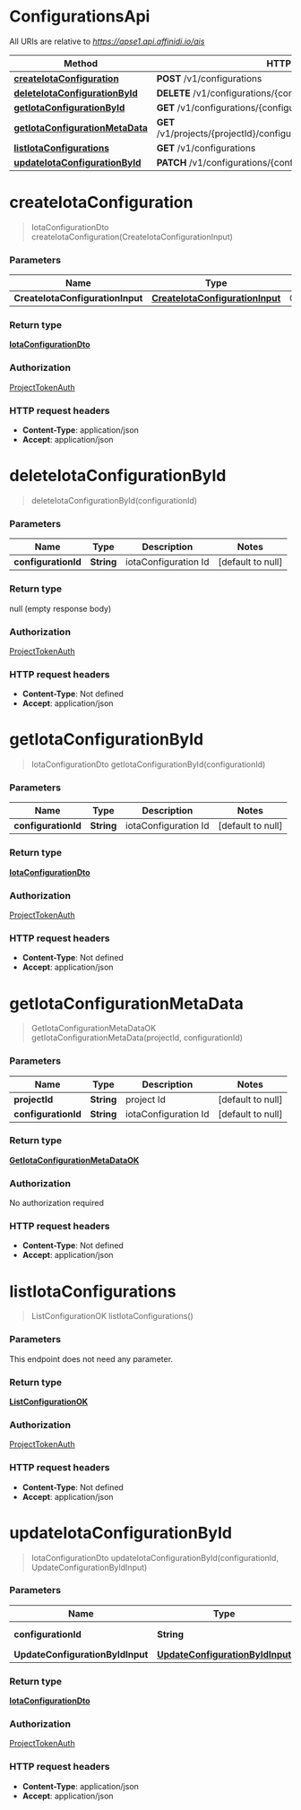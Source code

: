 # ConfigurationsApi

All URIs are relative to *https://apse1.api.affinidi.io/ais*

| Method                                                                                | HTTP request                                                               | Description |
| ------------------------------------------------------------------------------------- | -------------------------------------------------------------------------- | ----------- |
| [**createIotaConfiguration**](ConfigurationsApi.md#createIotaConfiguration)           | **POST** /v1/configurations                                                |             |
| [**deleteIotaConfigurationById**](ConfigurationsApi.md#deleteIotaConfigurationById)   | **DELETE** /v1/configurations/{configurationId}                            |             |
| [**getIotaConfigurationById**](ConfigurationsApi.md#getIotaConfigurationById)         | **GET** /v1/configurations/{configurationId}                               |             |
| [**getIotaConfigurationMetaData**](ConfigurationsApi.md#getIotaConfigurationMetaData) | **GET** /v1/projects/{projectId}/configurations/{configurationId}/metadata |             |
| [**listIotaConfigurations**](ConfigurationsApi.md#listIotaConfigurations)             | **GET** /v1/configurations                                                 |             |
| [**updateIotaConfigurationById**](ConfigurationsApi.md#updateIotaConfigurationById)   | **PATCH** /v1/configurations/{configurationId}                             |             |

<a name="createIotaConfiguration"></a>

# **createIotaConfiguration**

> IotaConfigurationDto createIotaConfiguration(CreateIotaConfigurationInput)

### Parameters

| Name                             | Type                                                                          | Description         | Notes |
| -------------------------------- | ----------------------------------------------------------------------------- | ------------------- | ----- |
| **CreateIotaConfigurationInput** | [**CreateIotaConfigurationInput**](../Models/CreateIotaConfigurationInput.md) | CreateConfiguration |       |

### Return type

[**IotaConfigurationDto**](../Models/IotaConfigurationDto.md)

### Authorization

[ProjectTokenAuth](../README.md#ProjectTokenAuth)

### HTTP request headers

- **Content-Type**: application/json
- **Accept**: application/json

<a name="deleteIotaConfigurationById"></a>

# **deleteIotaConfigurationById**

> deleteIotaConfigurationById(configurationId)

### Parameters

| Name                | Type       | Description          | Notes             |
| ------------------- | ---------- | -------------------- | ----------------- |
| **configurationId** | **String** | iotaConfiguration Id | [default to null] |

### Return type

null (empty response body)

### Authorization

[ProjectTokenAuth](../README.md#ProjectTokenAuth)

### HTTP request headers

- **Content-Type**: Not defined
- **Accept**: application/json

<a name="getIotaConfigurationById"></a>

# **getIotaConfigurationById**

> IotaConfigurationDto getIotaConfigurationById(configurationId)

### Parameters

| Name                | Type       | Description          | Notes             |
| ------------------- | ---------- | -------------------- | ----------------- |
| **configurationId** | **String** | iotaConfiguration Id | [default to null] |

### Return type

[**IotaConfigurationDto**](../Models/IotaConfigurationDto.md)

### Authorization

[ProjectTokenAuth](../README.md#ProjectTokenAuth)

### HTTP request headers

- **Content-Type**: Not defined
- **Accept**: application/json

<a name="getIotaConfigurationMetaData"></a>

# **getIotaConfigurationMetaData**

> GetIotaConfigurationMetaDataOK getIotaConfigurationMetaData(projectId, configurationId)

### Parameters

| Name                | Type       | Description          | Notes             |
| ------------------- | ---------- | -------------------- | ----------------- |
| **projectId**       | **String** | project Id           | [default to null] |
| **configurationId** | **String** | iotaConfiguration Id | [default to null] |

### Return type

[**GetIotaConfigurationMetaDataOK**](../Models/GetIotaConfigurationMetaDataOK.md)

### Authorization

No authorization required

### HTTP request headers

- **Content-Type**: Not defined
- **Accept**: application/json

<a name="listIotaConfigurations"></a>

# **listIotaConfigurations**

> ListConfigurationOK listIotaConfigurations()

### Parameters

This endpoint does not need any parameter.

### Return type

[**ListConfigurationOK**](../Models/ListConfigurationOK.md)

### Authorization

[ProjectTokenAuth](../README.md#ProjectTokenAuth)

### HTTP request headers

- **Content-Type**: Not defined
- **Accept**: application/json

<a name="updateIotaConfigurationById"></a>

# **updateIotaConfigurationById**

> IotaConfigurationDto updateIotaConfigurationById(configurationId, UpdateConfigurationByIdInput)

### Parameters

| Name                             | Type                                                                          | Description             | Notes             |
| -------------------------------- | ----------------------------------------------------------------------------- | ----------------------- | ----------------- |
| **configurationId**              | **String**                                                                    | iotaConfiguration Id    | [default to null] |
| **UpdateConfigurationByIdInput** | [**UpdateConfigurationByIdInput**](../Models/UpdateConfigurationByIdInput.md) | UpdateConfigurationById |                   |

### Return type

[**IotaConfigurationDto**](../Models/IotaConfigurationDto.md)

### Authorization

[ProjectTokenAuth](../README.md#ProjectTokenAuth)

### HTTP request headers

- **Content-Type**: application/json
- **Accept**: application/json

